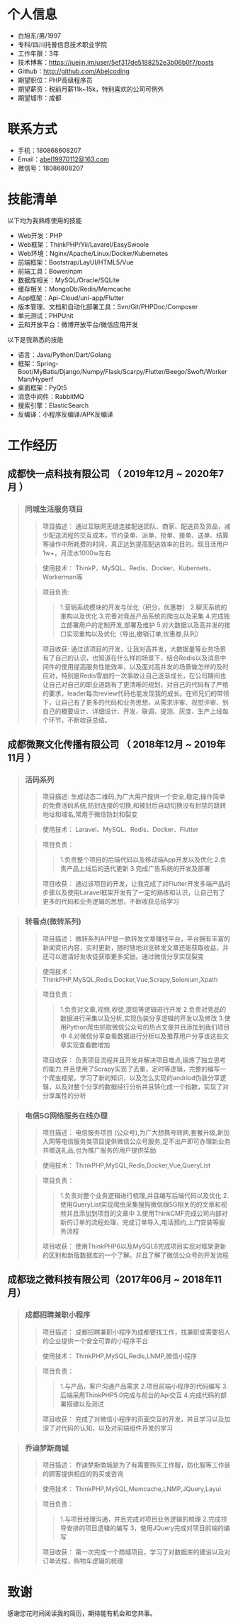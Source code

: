 # 个人信息

* 白旭东/男/1997
* 专科/四川托普信息技术职业学院
* 工作年限：3年
* 技术博客：https://juejin.im/user/5ef317de5188252e3b06b0f7/posts
* Github：http://github.com/Abelcoding
* 期望职位：PHP高级程序员
* 期望薪资：税前月薪11k~15k，特别喜欢的公司可例外
* 期望城市：成都

# 联系方式

* 手机：180868608207
* Email：abel19970112@163.com
* 微信号：18086808207

# 技能清单

以下均为我熟练使用的技能

* Web开发：PHP
* Web框架：ThinkPHP/Yii/Lavarel/EasySwoole
* Web环境：Nginx/Apache/Linux/Docker/Kubernetes
* 前端框架：Bootstrap/LayUI/HTML5/Vue
* 前端工具：Bower/npm
* 数据库相关：MySQL/Oracle/SQLite
* 缓存相关：MongoDb/Redis/Memcache
* App框架：Api-Cloud/uni-app/Flutter
* 版本管理、文档和自动化部署工具：Svn/Git/PHPDoc/Composer
* 单元测试：PHPUnit
* 云和开放平台：微博开放平台/微信应用开发

以下是我熟悉的技能

* 语言：Java/Python/Dart/Golang
* 框架：Spring-Boot/MyBatis/Django/Numpy/Flask/Scarpy/Flutter/Beego/Swoft/WorkerMan/Hyperf
* 桌面框架：PyQt5
* 消息中间件：RabbitMQ
* 搜索引擎：ElasticSearch
* 反编译：小程序反编译/APK反编译

# 工作经历

## 成都快一点科技有限公司 （ 2019年12月 ~ 2020年7月 ）

> ### 同城生活服务项目
> 
> 
> 
> 
> > 项目描述：
> > 通过互联网无缝连接配送团队、商家、配送员及货品，减少配送流程的交互成本，节约录单、派单、抢单、接单、送单、结算等操作中所耗费的时间，真正达到提高配送效率的目的。现日活用户1w+，月流水1000w左右
> 
> 
> 
> > 使用技术：
> > ThinkP、MySQL、Redis、Docker、Kubernets、Workerman等
> 
> 
> 
> > 项目负责:
> > 
> > 
> > > 1.营销系统模块的开发与优化（积分，优惠劵）
> > > 2.聊天系统的重构以及优化
> > > 3.完善对竞品产品系统的爬虫以及采集
> > > 4.完成独立部署用户的定制开发,部署及维护
> > > 5.对大数据以及高并发的接口实现重构以及优化（导出,撤销订单,优惠劵,队列）
> > 
> > 项目收获:
> > 通过该项目的开发，让我对高并发，大数据量等业务场景有了自己的认识，也知道在什么样的场景下，结合Redis以及消息中间件的使用提高服务性能效率，以及面对高并发的场景做怎样的及时应对，特别是Redis雪崩的一次事故让自己逐渐成长，在公司期间也让自己对自己的职业道路有了更清晰的规划，对自己的代码有了严格的要求，leader每次review代码也能发现我的成长。在师兄们的带领下，让自己有了更多的代码和业务思想，从需求评审、视觉评审、到自己的概要设计、详细设计、开发、联调、提测、灰度、生产上线每个环节，不断收获总结。

## 成都微聚文化传播有限公司 （ 2018年12月 ~ 2019年11月 ）

> ### 活码系列
> 
> 
> 
> 
> > 项目描述:
> > 生成动态二维码,为广大用户提供一个安全,稳定,操作简单的免费活码系统,防封连接的切换,和被封后自动切换没有封禁的跳转地址和域名,常用于微信防封和裂变
> 
> 
> 
> > 使用技术：
> > Laravel、MySQL、Redis、Docker、Flutter
> 
> 
> 
> > 项目负责：
> > 
> > 
> > > 1.负责整个项目的后端代码以及移动端App开发以及优化
> > > 2.负责产品上线后的迭代更新
> > > 3.完成广告系统的开发及部署
> > 
> > 项目收获：
> > 通过该项目的开发，让我完成了对Flutter开发多端产品的步骤以及使用Laravel框架开发有了一定的熟练和认识，让自己有了更多的代码和业务逻辑的思想，不断收获总结学习

> ### 转看点(微转系列)
> 
> 
> 
> 
> > 项目描述：
> > 微转系列APP是一款转发文章赚钱平台，平台拥有丰富的新闻资讯内容，实时更新，随时随地浏览转发文章还能获取收益，并还可以邀请好友收徒获取更多奖励。通过微信分享实现裂变
> 
> 
> 
> > 使用技术：
> > ThinkPHP,MySQL,Redis,Docker,Vue,Scrapy,Selenium,Xpath
> 
> 
> 
> > 项目负责：
> > 
> > 
> > > 1.负责对文章,视频,收徒,提现等逻辑进行开发
> > > 2.负责对竞品的数据进行采集以及分析,实现伪装分享逻辑的开发以及修改
> > > 3.使用Python爬虫抓取微信公众号的热点文章并且添加到我们项目中
> > > 4.对微信分享查看数据进行分析以及推荐用户分享该这些文章实现查看数增加
> > 
> > 项目收获：
> > 负责项目流程并且开发并解决项目难点,锻炼了独立思考的能力,并且使用了Scrapy实现了去重，定时等逻辑，完整的编写一个爬虫框架。学习了新的知识，以及怎么实现的andriod伪装分享逻辑，以及对整个分享的数据经行分析并且转化成一个指数，实现了对分享属性的分析

> ### 电信5G网络服务在线办理
> 
> 
> 
> 
> > 项目描述：
> > 电信服务项目 (公众号),为广大想携号转网,套餐升级,新加入网等电信服务类项目提供微信公众号服务,足不出户即可办理新业务并赠送礼品,也为推广服务的用户提供奖励
> 
> 
> 
> > 使用技术：
> > ThinkPHP,MySQL,Redis,Docker,Vue,QueryList
> 
> 
> 
> > 项目负责：
> > 
> > 
> > > 1.负责对整个业务逻辑进行梳理,并且编写后端代码以及优化
> > > 2.使用QueryList实现爬虫采集搜狗微信跟5G相关的的文章和视频并且添加到项目的文章中
> > > 3.使用ThinkCMF完成公司内部对新的订单的流程处理，完成订单导入,电话预约,上门安装等服务流程
> > 
> > 项目收获：
> > 使用ThinkPHP6以及MySQL8完成项目实现对框架更新的区别和新版数据库的一个了解。并且了解了微信公众号的开发流程

## 成都珑之微科技有限公司（2017年06月 ~ 2018年11月）

> ### 成都招聘兼职小程序
> 
> 
> 
> 
> > 项目描述：
> > 成都招聘兼职小程序为成都要找工作，找兼职或需要招人的企业提供一个安全可靠的小程序平台
> 
> 
> 
> > 使用技术：
> > ThinkPHP,MySQL,Redis,LNMP,微信小程序
> 
> 
> 
> > 项目负责：
> > 
> > 
> > > 1.与产品，客户沟通产品需求
> > > 2.项目前端小程序的代码编写
> > > 3.后端采用ThinkPHP5.0完成与前台的Api交互
> > > 4.完成代码的部署搭建以及测试
> > 
> > 项目收获：
> > 完成了对微信小程序的页面交互的开发，并且学习以及加深了对代码的认知，以及对前端组件开发的学习

> ### 乔迪梦斯商城
> 
> 
> 
> 
> > 项目描述：
> > 乔迪梦斯商城是为了有需要购买工作服，防化服等工作装的顾客提供相应的购买或咨询
> 
> 
> 
> > 使用技术：
> > ThinkPHP,MySQL,Memcache,LNMP,JQuery,Layui
> 
> 
> 
> > 项目负责：
> > 
> > 
> > > 1.与项目经理沟通，并且完成对项目业务逻辑的梳理
> > > 2.完成领导安排的项目逻辑的编写
> > > 3，使用JQuery完成对项目前端的编写
> > 
> > 项目收获：
> > 第一次完成一个商城项目，学习了对数据库的建设以及对订单流程，购物车逻辑的梳理

# 致谢

感谢您花时间阅读我的简历，期待能有机会和您共事。